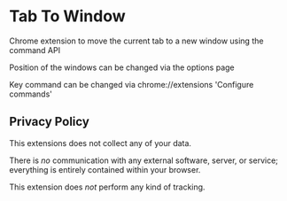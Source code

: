# Tab To Window

Chrome extension to move the current tab to a new window using the command API

Position of the windows can be changed via the options page

Key command can be changed via chrome://extensions 'Configure commands'

## Privacy Policy

This extensions does not collect any of your data.

There is *no* communication with any external software, server, or service; everything is entirely contained within your browser.

This extension does *not* perform any kind of tracking.